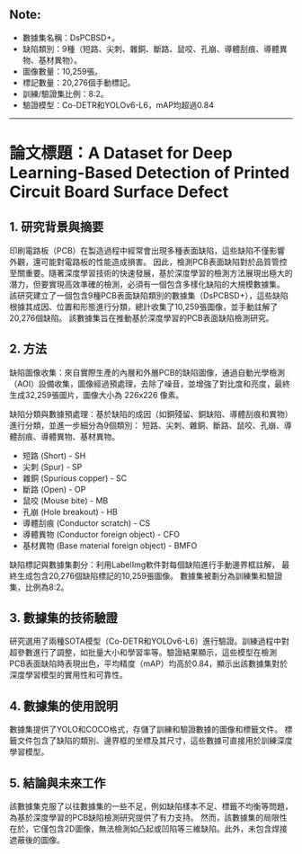 ## Note: 
- 數據集名稱：DsPCBSD+。
- 缺陷類別：9種（短路、尖刺、雜銅、斷路、鼠咬、孔崩、導體刮痕、導體異物、基材異物）。
- 圖像數量：10,259張。
- 標記數量：20,276個手動標記。
- 訓練/驗證集比例：8:2。
- 驗證模型：Co-DETR和YOLOv6-L6，mAP均超過0.84

----

# 論文標題：A Dataset for Deep Learning-Based Detection of Printed Circuit Board Surface Defect

## 1. 研究背景與摘要

印刷電路板（PCB）在製造過程中經常會出現多種表面缺陷，這些缺陷不僅影響外觀，還可能對電路板的性能造成損害。
因此，檢測PCB表面缺陷對於品質管控至關重要。隨著深度學習技術的快速發展，基於深度學習的檢測方法展現出極大的潛力，但要實現高效準確的檢測，必須有一個包含多樣化缺陷的大規模數據集。
該研究建立了一個包含9種PCB表面缺陷類別的數據集（DsPCBSD+），這些缺陷根據其成因、位置和形態進行分類，總計收集了10,259張圖像，並手動註解了20,276個缺陷。
該數據集旨在推動基於深度學習的PCB表面缺陷檢測研究。

## 2. 方法

缺陷圖像收集：來自實際生產的內層和外層PCB的缺陷圖像，通過自動光學檢測（AOI）設備收集，圖像經過預處理，去除了噪音，並增強了對比度和亮度，最終生成32,259張圖片，圖像大小為 226x226 像素。

缺陷分類與數據預處理：基於缺陷的成因（如銅殘留、銅缺陷、導體刮痕和異物）進行分類，並進一步細分為9個類別：
短路、尖刺、雜銅、斷路、鼠咬、孔崩、導體刮痕、導體異物、基材異物。

- 短路 (Short) - SH
- 尖刺 (Spur) - SP
- 雜銅 (Spurious copper) - SC
- 斷路 (Open) - OP
- 鼠咬 (Mouse bite) - MB
- 孔崩 (Hole breakout) - HB
- 導體刮痕 (Conductor scratch) - CS
- 導體異物 (Conductor foreign object) - CFO
- 基材異物 (Base material foreign object) - BMFO

缺陷標記與數據集劃分：利用LabelImg軟件對每個缺陷進行手動邊界框註解，
最終生成包含20,276個缺陷標記的10,259張圖像。
數據集被劃分為訓練集和驗證集，比例為8:2。

## 3. 數據集的技術驗證

研究選用了兩種SOTA模型（Co-DETR和YOLOv6-L6）進行驗證。訓練過程中對超參數進行了調整，如批量大小和學習率等。驗證結果顯示，這些模型在檢測PCB表面缺陷時表現出色，平均精度（mAP）均高於0.84，顯示出該數據集對於深度學習模型的實用性和可靠性。

## 4. 數據集的使用說明

數據集提供了YOLO和COCO格式，存儲了訓練和驗證數據的圖像和標籤文件。
標籤文件包含了缺陷的類別、邊界框的坐標及其尺寸，這些數據可直接用於訓練深度學習模型。

## 5. 結論與未來工作

該數據集克服了以往數據集的一些不足，例如缺陷樣本不足、標籤不均衡等問題，為基於深度學習的PCB缺陷檢測研究提供了有力支持。
然而，該數據集的局限性在於，它僅包含2D圖像，無法檢測如凸起或凹陷等三維缺陷。此外，未包含焊接遮蔽後的圖像。